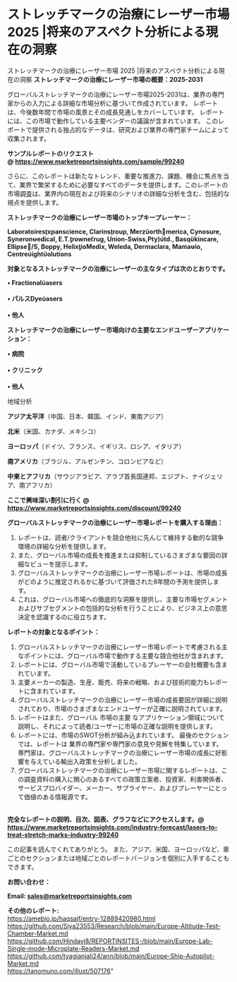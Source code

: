 # ストレッチマークの治療にレーザー市場 2025 |将来のアスペクト分析による現在の洞察
ストレッチマークの治療にレーザー市場 2025 |将来のアスペクト分析による現在の洞察
<strong><b>ストレッチマークの治療にレーザー市場の概要：2025-2031</b></strong>

グローバルストレッチマークの治療にレーザー市場2025-2031は、業界の専門家からの入力による詳細な市場分析に基づいて作成されています。 レポートは、今後数年間で市場の風景とその成長見通しをカバーしています。 レポートには、この市場で動作している主要ベンダーの議論が含まれています。 このレポートで提供される独占的なデータは、研究および業界の専門家チームによって収集されます。

<strong>サンプルレポートのリクエスト @ <a href=https://www.marketreportsinsights.com/sample/99240>https://www.marketreportsinsights.com/sample/99240</a></strong>

さらに、このレポートは新たなトレンド、重要な推進力、課題、機会に焦点を当て、業界で繁栄するために必要なすべてのデータを提供します。このレポートの市場調査は、業界内の現在および将来のシナリオの詳細な分析を含む、包括的な視点を提供します。

<strong>ストレッチマークの治療にレーザー市場のトップキープレーヤー：</strong>

<strong>Laboratoiresxpanscience, Clarinsroup, Merzorthmerica, Cynosure, Syneronedical, E.T.rownerug, Union-Swiss,Pty)td., Basqkincare, Ellipse/S, Boppy, HelixioMedix, Weleda, Dermaclara, Mamaio, Centreightolutions</strong>

<strong><b>対象となるストレッチマークの治療にレーザーの主なタイプは次のとおりです。</b></strong>

<strong>• Fractionalasers<br><br>• パルスDyeasers<br><br>• 他人</strong>

<strong><b>ストレッチマークの治療にレーザー市場向けの主要なエンドユーザーアプリケーション：</b></strong>

<strong>• 病院<br><br>• クリニック<br><br>• 他人</strong>

 地域分析

<strong><b>アジア太平洋</b></strong>（中国、日本、韓国、インド、東南アジア）

<strong><b>北米</b></strong>（米国、カナダ、メキシコ）

<strong><b>ヨーロッパ</b></strong>（ドイツ、フランス、イギリス、ロシア、イタリア）

<strong><b>南アメリカ</b></strong>（ブラジル、アルゼンチン、コロンビアなど）

<strong><b>中東とアフリカ</b></strong>（サウジアラビア、アラブ首長国連邦、エジプト、ナイジェリア、南アフリカ）

<strong>ここで興味深い割引に行く @ <a href=https://www.marketreportsinsights.com/discount/99240>https://www.marketreportsinsights.com/discount/99240</a></strong>

<strong><b>グローバルストレッチマークの治療にレーザー市場レポートを購入する理由：</b></strong>
<ol>
  <li>レポートは、読者/クライアントを競合他社に先んじて維持する動的な競争環境の詳細な分析を提供します。</li>
  <li>また、グローバル市場の成長を推進または抑制しているさまざまな要因の詳細なビューを提示します。</li>
  <li>グローバルストレッチマークの治療にレーザー市場レポートは、市場の成長がどのように推定されるかに基づいて評価された8年間の予測を提供します。</li>
  <li>これは、グローバル市場への徹底的な洞察を提供し、主要な市場セグメントおよびサブセグメントの包括的な分析を行うことにより、ビジネス上の意思決定を認識するのに役立ちます。</li>
</ol>
<strong><b>レポートの対象となるポイント：</b></strong>
<ol>
  <li>グローバルストレッチマークの治療にレーザー市場レポートで考慮される主なポイントには、グローバル市場で動作する主要な競合他社が含まれます。</li>
  <li>レポートには、グローバル市場で活動しているプレーヤーの会社概要も含まれています。</li>
  <li>主要メーカーの製造、生産、販売、将来の戦略、および技術的能力もレポートに含まれています。</li>
  <li>グローバルストレッチマークの治療にレーザー市場の成長要因が詳細に説明されており、市場のさまざまなエンドユーザーが正確に説明されています。</li>
  <li>レポートはまた、グローバル 市場の主要 なアプリケーション領域について説明し、それによって読者/ユーザーに市場の正確な説明を提供します。</li>
  <li>レポートには、市場のSWOT分析が組み込まれています。 最後のセクションでは、レポートは 業界の専門家や専門家の意見や見解を特集しています。 専門家は、グローバルストレッチマークの治療にレーザー市場の成長に好影響を与えている輸出入政策を分析しました。</li>
  <li>グローバルストレッチマークの治療にレーザー市場に関するレポートは、この調査資料の購入に関心のあるすべての政策立案者、投資家、利害関係者、サービスプロバイダー、メーカー、サプライヤー、およびプレーヤーにとって価値のある情報源です。</li>
</ol><br>
<strong>完全なレポートの説明、目次、図表、グラフなどにアクセスします。@ <a href=https://www.marketreportsinsights.com/industry-forecast/lasers-to-treat-stretch-marks-industry-99240>https://www.marketreportsinsights.com/industry-forecast/lasers-to-treat-stretch-marks-industry-99240</a></strong>

この記事を読んでくれてありがとう。 また、アジア、米国、ヨーロッパなど、章ごとのセクションまたは地域ごとのレポートバージョンを個別に入手することもできます。

<strong><b>お問い合わせ：</b></strong>

<strong>Email: </strong><a href=mailto:sales@marketreportsinsights.com><strong>sales@marketreportsinsights.com</strong></a>

<strong>その他のレポート:</strong>
<br>
<a href=https://ameblo.jp/haqsaif/entry-12889420980.html>https://ameblo.jp/haqsaif/entry-12889420980.html</a>
<br>
<a href=https://github.com/Siya23553/Research/blob/main/Europe-Altitude-Test-Chamber-Market.md>https://github.com/Siya23553/Research/blob/main/Europe-Altitude-Test-Chamber-Market.md</a>
<br>
<a href=https://github.com/Hindavi8/REPORTINSITES-/blob/main/Europe-Lab-Single-mode-Microplate-Readers-Market.md>https://github.com/Hindavi8/REPORTINSITES-/blob/main/Europe-Lab-Single-mode-Microplate-Readers-Market.md</a>
<br>
<a href=https://github.com/tyagianjali24/ann/blob/main/Europe-Ship-Autopilot-Market.md>https://github.com/tyagianjali24/ann/blob/main/Europe-Ship-Autopilot-Market.md</a>
<br>
<a href=https://tanomuno.com/illust/507176>https://tanomuno.com/illust/507176</a>"
